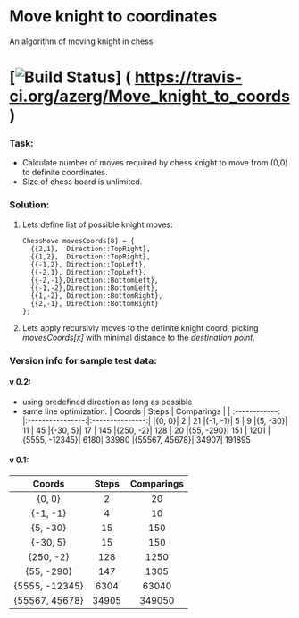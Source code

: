 Move knight to coordinates
=========
An algorithm of moving knight in chess.
# [![Build Status](https://travis-ci.org/azerg/Move_knight_to_coords.png )] ( https://travis-ci.org/azerg/Move_knight_to_coords)

### Task:
* Calculate number of moves required by chess knight to move from (0,0) to definite coordinates.
* Size of chess board is unlimited.

### Solution:
1. Lets define list of possible knight moves:
    ```
    ChessMove movesCoords[8] = {
      {{2,1},  Direction::TopRight},
      {{1,2},  Direction::TopRight},
      {{-1,2}, Direction::TopLeft},
      {{-2,1}, Direction::TopLeft},
      {{-2,-1},Direction::BottomLeft},
      {{-1,-2},Direction::BottomLeft},
      {{1,-2}, Direction::BottomRight},
      {{2,-1}, Direction::BottomRight}
    };
    ```
2. Lets apply recursivly moves to the definite knight coord, picking _movesCoords[x]_ with minimal distance to the _destination point_.



### Version info for sample test data:

#### v 0.2:
+ using predefined direction as long as possible
+ same line optimization.
| Coords    |   Steps   |   Comparings |
| :------------: |:----------------:|:---------------:|
|{0, 0}|                2 |              21
|{-1, -1}|              5 |              9
|{5, -30}|              11 |             45
|{-30, 5}|              17 |             145
|{250, -2}|             128 |            20
|{55, -290}|            151 |            1201
|{5555, -12345}|        6180|            33980
|{55567, 45678}|        34907|           191895

#### v 0.1:
| Coords    |   Steps   |   Comparings |
| :------------: |:----------------:|:---------------:|
|{0, 0}|                2 |              20
|{-1, -1}|              4 |              10
|{5, -30}|              15 |             150
|{-30, 5}|              15 |             150
|{250, -2}|             128 |            1250
|{55, -290}|            147 |            1305
|{5555, -12345}|        6304|            63040
|{55567, 45678}|        34905|           349050
